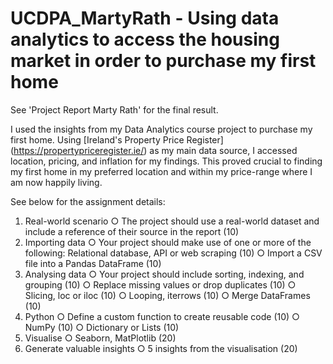 # UCDPA_MartyRath - Using data analytics to access the housing market in order to purchase my first home

See 'Project Report Marty Rath' for the final result.

I used the insights from my Data Analytics course project to purchase my first home. Using [Ireland's Property Price Register] (https://propertypriceregister.ie/) as my main data source, I accessed location, pricing, and inflation for my findings. This proved crucial to finding my first home in my preferred location and within my price-range where I am now happily living.


See below for the assignment details:

1. Real-world scenario
○ The project should use a real-world dataset and include a reference of their
source in the report (10)
2. Importing data
○ Your project should make use of one or more of the following: Relational
database, API or web scraping (10)
○ Import a CSV file into a Pandas DataFrame (10)
3. Analysing data
○ Your project should include sorting, indexing, and grouping (10)
○ Replace missing values or drop duplicates (10)
○ Slicing, loc or iloc (10)
○ Looping, iterrows (10)
○ Merge DataFrames (10)
4. Python
○ Define a custom function to create reusable code (10)
○ NumPy (10)
○ Dictionary or Lists (10)
5. Visualise
○ Seaborn, MatPlotlib (20)
6. Generate valuable insights
○ 5 insights from the visualisation (20)
